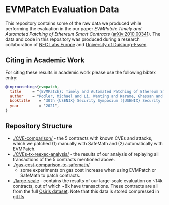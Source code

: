 # EVMPatch Evaluation Data

This repository contains some of the raw data we produced while performing the
evaluation in the our paper *EVMPatch: Timely and Automated Patching of
Ethereum Smart Contracts*
([arXiv:2010.00341](https://arxiv.org/abs/2010.00341)).  The data and code in
this repository was produced during a research collaboration of [NEC Labs
Europe](http://www.neclab.eu) and [University of
Duisburg-Essen](https://www.syssec.wiwi.uni-due.de/).


## Citing in Academic Work

For citing these results in academic work please use the following bibtex entry:

```bibtex
@inproceedings{evmpatch,
  title     = "{EVMPatch}: Timely and Automated Patching of Ethereum Smart Contracts",
  author    = "Rodler, Michael and Li, Wenting and Karame, Ghassan and Davi, Lucas",
  booktitle    = "30th {USENIX} Security Symposium ({USENIX} Security '21) [To be published]",
  year         = "2021",
}
```

## Repository Structure

* <a href="./CVE-comparison">./CVE-comparison/</a> - the 5 contracts
  with known CVEs and attacks, which we patched (1) manually with SafeMath and 
  (2) automatically with EVMPatch.
* <a href="./CVEs-tx-reexec-analysis">./CVEs-tx-reexec-analysis/</a> - the
  results of our analysis of replaying all transactions of the 5 contracts
  mentioned above.
* <a href="./gas-cost-comparison-to-safemath">./gas-cost-comparison-to-safemath/</a>
  - some experiments on gas cost increase when using EVMPatch or SafeMath to
  patch contracts.
* <a href="./large-scale">./large-scale</a> - contains the results of our large-scale
  evaluation on ~14k contracts, out of which ~8k have transactions. These
  contracts are all from the full [Osiris dataset](https://github.com/christoftorres/Osiris/tree/master/datasets/contracts).
  Note that this data is stored compressed in [git lfs](https://git-lfs.github.com/)
